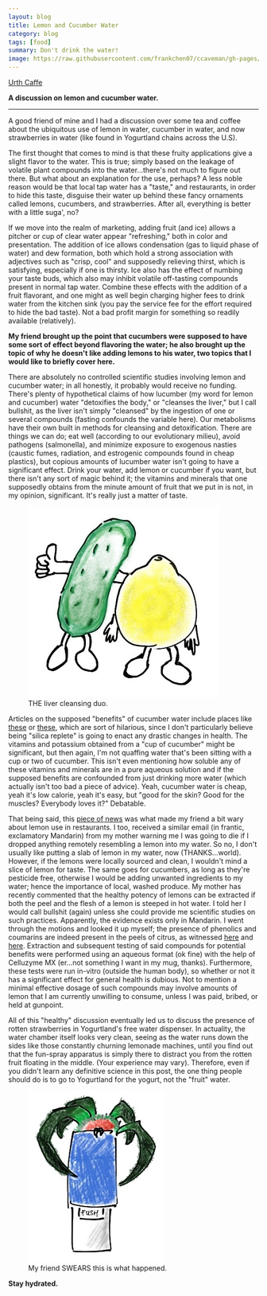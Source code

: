 ```yaml
---
layout: blog
title: Lemon and Cucumber Water
category: blog
tags: [food]  
summary: Don't drink the water! 
image: https://raw.githubusercontent.com/frankchen07/ccaveman/gh-pages/images/blog/050113_strawberry_monster_courtesy_fc.jpg
---
```


[Urth Caffe](http://www.yelp.com/biz/urth-caffe-beverly-hills-3)

**A discussion on lemon and cucumber water.**

---

A good friend of mine and I had a discussion over some tea and coffee about the ubiquitous use of lemon in water, cucumber in water, and now strawberries in water (like found in Yogurtland chains across the U.S).

The first thought that comes to mind is that these fruity applications give a slight flavor to the water. This is true; simply based on the leakage of volatile plant compounds into the water...there's not much to figure out there. But what about an explanation for the use, perhaps? A less noble reason would be that local tap water has a "taste," and restaurants, in order to hide this taste, disguise their water up behind these fancy ornaments called lemons, cucumbers, and strawberries. After all, everything is better with a little suga', no?

If we move into the realm of marketing, adding fruit (and ice) allows a pitcher or cup of clear water appear "refreshing," both in color and presentation. The addition of ice allows condensation (gas to liquid phase of water) and dew formation, both which hold a strong association with adjectives such as "crisp, cool" and supposedly relieving thirst, which is satisfying, especially if one is thirsty. Ice also has the effect of numbing your taste buds, which also may inhibit volatile off-tasting compounds present in normal tap water. Combine these effects with the addition of a fruit flavorant, and one might as well begin charging higher fees to drink water from the kitchen sink (you pay the service fee for the effort required to hide the bad taste). Not a bad profit margin for something so readily available (relatively).

**My friend brought up the point that cucumbers were supposed to have some sort of effect beyond flavoring the water; he also brought up the topic of why he doesn't like adding lemons to his water, two topics that I would like to briefly cover here.**

There are absolutely no controlled scientific studies involving lemon and cucumber water; in all honestly, it probably would receive no funding. There's plenty of hypothetical claims of how lucumber (my word for lemon and cucumber) water "detoxifies the body," or "cleanses the liver," but I call bullshit, as the liver isn't simply "cleansed" by the ingestion of one or several compounds (fasting confounds the variable here). Our metabolisms have their own built in methods for cleansing and detoxification. There are things we can do; eat well (according to our evolutionary milieu), avoid pathogens (salmonella), and minimize exposure to exogenous nasties (caustic fumes, radiation, and estrogenic compounds found in cheap plastics), but copious amounts of lucumber water isn't going to have a significant effect. Drink your water, add lemon or cucumber if you want, but there isn't any sort of magic behind it; the vitamins and minerals that one supposedly obtains from the minute amount of fruit that we put in is not, in my opinion, significant. It's really just a matter of taste.

<figure>
    <img src="https://raw.githubusercontent.com/frankchen07/ccaveman/gh-pages/images/blog/050113_lemon_cucumber_courtesy_fc.jpg"></img>
    <figcaption>THE liver cleansing duo.</figcaption>
</figure>

Articles on the supposed "benefits" of cucumber water include places like [these](http://www.livestrong.com/article/482916-why-drink-cucumber-water/) or [these](http://lajollamom.com/2012/07/drink-cucumber-water-health/), which are sort of hilarious, since I don't particularly believe being "silica replete" is going to enact any drastic changes in health. The vitamins and potassium obtained from a "cup of cucumber" might be significant, but then again, I'm not quaffing water that's been sitting with a cup or two of cucumber. This isn't even mentioning how soluble any of these vitamins and minerals are in a pure aqueous solution and if the supposed benefits are confounded from just drinking more water (which actually isn't too bad a piece of advice). Yeah, cucumber water is cheap, yeah it's low calorie, yeah it's easy, but "good for the skin? Good for the muscles? Everybody loves it?" Debatable.

That being said, this [piece of news](http://abcnews.go.com/GMA/Consumer/story?id=5048483&page=1#.UYAeiopDuZg) was what made my friend a bit wary about lemon use in restaurants. I too, received a similar email (in frantic, exclamatory Mandarin) from my mother warning me I was going to die if I dropped anything remotely resembling a lemon into my water. So no, I don't usually like putting a slab of lemon in my water, now (THANKS...world). However, if the lemons were locally sourced and clean, I wouldn't mind a slice of lemon for taste. The same goes for cucumbers, as long as they're pesticide free, otherwise I would be adding unwanted ingredients to my water; hence the importance of local, washed produce. My mother has recently commented that the healthy potency of lemons can be extracted if both the peel and the flesh of a lemon is steeped in hot water. I told her I would call bullshit (again) unless she could provide me scientific studies on such practices. Apparently, the evidence exists only in Mandarin. I went through the motions and looked it up myself; the presence of phenolics and coumarins are indeed present in the peels of citrus, as witnessed [here](http://www.sciencedirect.com/science/article/pii/S1383586605002157) and [here](http://pubs.acs.org/doi/abs/10.1021/jf980999y). Extraction and subsequent testing of said compounds for potential benefits were performed using an aqueous format (ok fine) with the help of Celluzyme MX (er...not something I want in my mug, thanks). Furthermore, these tests were run in-vitro (outside the human body), so whether or not it has a significant effect for general health is dubious. Not to mention a minimal effective dosage of such compounds may involve amounts of lemon that I am currently unwilling to consume, unless I was paid, bribed, or held at gunpoint.

All of this "healthy" discussion eventually led us to discuss the presence of rotten strawberries in Yogurtland's free water dispenser. In actuality, the water chamber itself looks very clean, seeing as the water runs down the sides like those constantly churning lemonade machines, until you find out that the fun-spray apparatus is simply there to distract you from the rotten fruit floating in the middle. (Your experience may vary). Therefore, even if you didn't learn any definitive science in this post, the one thing people should do is to go to Yogurtland for the yogurt, not the "fruit" water.

<figure>
    <img src="https://raw.githubusercontent.com/frankchen07/ccaveman/gh-pages/images/blog/050113_strawberry_monster_courtesy_fc.jpg"></img>
    <figcaption>My friend SWEARS this is what happened.</figcaption>
</figure>

**Stay hydrated.**
